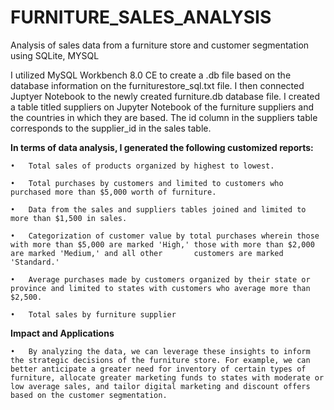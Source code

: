 # FURNITURE_SALES_ANALYSIS
Analysis of sales data from a furniture store and customer segmentation using SQLite, MYSQL

  I utilized MySQL Workbench 8.0 CE  to create a .db file based on the database information on the furniturestore_sql.txt file. I then connected Juptyer Notebook to the newly created furniture.db database file. I created a table titled suppliers on Jupyter Notebook of the furniture suppliers and the countries in which they are based. The id column in the suppliers table corresponds to the supplier_id in the sales table.

**In terms of data analysis, I generated the following customized reports:**

    •	Total sales of products organized by highest to lowest.
    
    •	Total purchases by customers and limited to customers who purchased more than $5,000 worth of furniture.
    
    •	Data from the sales and suppliers tables joined and limited to more than $1,500 in sales.
    
    •	Categorization of customer value by total purchases wherein those with more than $5,000 are marked 'High,' those with more than $2,000 are marked 'Medium,' and all other       customers are marked 'Standard.'
    
    •	Average purchases made by customers organized by their state or province and limited to states with customers who average more than $2,500.
    
    •	Total sales by furniture supplier
    
**Impact and Applications**

    •	By analyzing the data, we can leverage these insights to inform the strategic decisions of the furniture store. For example, we can better anticipate a greater need for inventory of certain types of furniture, allocate greater marketing funds to states with moderate or low average sales, and tailor digital marketing and discount offers based on the customer segmentation.

